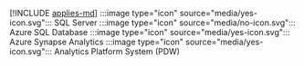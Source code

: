 [!INCLUDE [applies-md](applies-md.md)] :::image type="icon" source="media/yes-icon.svg"::: SQL Server :::image type="icon" source="media/no-icon.svg"::: Azure SQL Database :::image type="icon" source="media/yes-icon.svg"::: Azure Synapse Analytics :::image type="icon" source="media/yes-icon.svg"::: Analytics Platform System (PDW)

